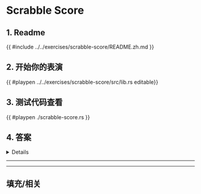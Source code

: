 # Scrabble Score
## 1. Readme

 {{ #include ../../exercises/scrabble-score/README.zh.md }}

 ## 2. 开始你的表演

 {{ #playpen ../../exercises/scrabble-score/src/lib.rs editable}}

 ## 3. 测试代码查看

 {{ #playpen ./scrabble-score.rs }}

 ## 4. 答案

 <details>

 {{ #playpen ../../exercises/scrabble-score/example.rs }}

 </details>

 ---
 ---

 ## 填充/相关


